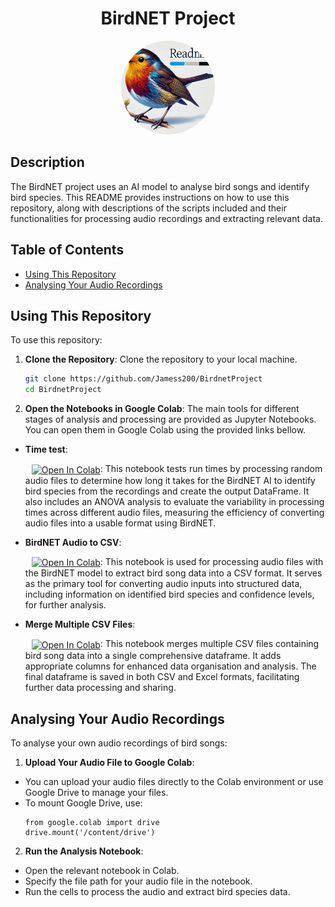 <div align="center">
  <h1>BirdNET Project</h1>
  <p><img src="Files/img/bird_readme.png" alt="BirdNET Banner" style="border-radius: 50%; width: 150px; height: 150px; object-fit: cover;"></p>
</div>

## Description
The BirdNET project uses an AI model to analyse bird songs and identify bird species. This README provides instructions on how to use this repository, along with descriptions of the scripts included and their functionalities for processing audio recordings and extracting relevant data.

## Table of Contents
- [Using This Repository](#using-this-repository)
- [Analysing Your Audio Recordings](#nalyzing-your-audio-recordings)


## Using This Repository
To use this repository:
1. **Clone the Repository**:
Clone the repository to your local machine.
   ```sh
   git clone https://github.com/Jamess200/BirdnetProject
   cd BirdnetProject
   ```

2. **Open the Notebooks in Google Colab**:
The main tools for different stages of analysis and processing are provided as Jupyter Notebooks. You can open them in Google Colab using the provided links bellow.

- **Time test**:

   <span style="display:inline-block; margin-left: 10px;">
     <a href="https://colab.research.google.com/drive/10y8z9R69SYeEwNFV_GL3peqUDjr_fUbY?usp=sharing">
       <img src="https://colab.research.google.com/assets/colab-badge.svg" alt="Open In Colab" style="vertical-align: middle;"/>
     </a>
   </span>: This notebook tests run times by processing random audio files to determine how long it takes for the BirdNET AI to identify bird species from the recordings and create the output DataFrame. It also includes an ANOVA analysis to evaluate the variability in processing times across different audio files, measuring the efficiency of converting audio files into a usable format using BirdNET.

- **BirdNET Audio to CSV**:

   <span style="display:inline-block; margin-left: 10px;">
     <a href="https://colab.research.google.com/drive/1ofIgH6WYTRZxlmmCn-0VmR4ZYu8mSlAA?usp=sharing">
       <img src="https://colab.research.google.com/assets/colab-badge.svg" alt="Open In Colab" style="vertical-align: middle;"/>
     </a>
   </span>: This notebook is used for processing audio files with the BirdNET model to extract bird song data into a CSV format. It serves as the primary tool for converting audio inputs into structured data, including information on identified bird species and confidence levels, for further analysis.

- **Merge Multiple CSV Files**:

   <span style="display:inline-block; margin-left: 10px;">
     <a href="https://colab.research.google.com/drive/1oUl9P_7iakkyDU6Ph9NYtEX2NTk1kzcX?usp=sharing">
       <img src="https://colab.research.google.com/assets/colab-badge.svg" alt="Open In Colab" style="vertical-align: middle;"/>
     </a>
   </span>: This notebook merges multiple CSV files containing bird song data into a single comprehensive dataframe. It adds appropriate columns for enhanced data organisation and analysis. The final dataframe is saved in both CSV and Excel formats, facilitating further data processing and sharing.

## Analysing Your Audio Recordings
To analyse your own audio recordings of bird songs:
1. **Upload Your Audio File to Google Colab**: 
- You can upload your audio files directly to the Colab environment or use Google Drive to manage your files.
- To mount Google Drive, use:
   ```{python}
   from google.colab import drive
   drive.mount('/content/drive')
2. **Run the Analysis Notebook**:
- Open the relevant notebook in Colab.
- Specify the file path for your audio file in the notebook.
- Run the cells to process the audio and extract bird species data.